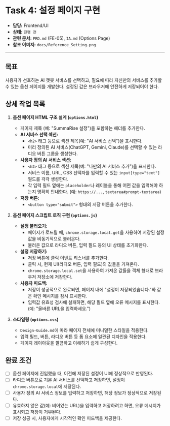 # Task 4: 설정 페이지 구현

- **담당:** Frontend/UI
- **상태:** `진행 전`
- **관련 문서:** `PRD.md` (FE-05), `IA.md` (Options Page)
- **참조 이미지:** `docs/Reference_Setting.png`

---

## 목표

사용자가 선호하는 AI 챗봇 서비스를 선택하고, 필요에 따라 자신만의 서비스를 추가할 수 있는 옵션 페이지를 개발한다. 설정된 값은 브라우저에 안전하게 저장되어야 한다.

## 상세 작업 목록

1.  **옵션 페이지 HTML 구조 설계 (`options.html`)**
    -   페이지 제목 (예: "SummaRise 설정")을 포함하는 헤더를 추가한다.
    -   **AI 서비스 선택 섹션:**
        -   `<h2>` 태그 등으로 섹션 제목(예: "AI 서비스 선택")을 표시한다.
        -   미리 정의된 AI 서비스(ChatGPT, Gemini, Claude)를 선택할 수 있는 라디오 버튼 그룹을 생성한다.
    -   **사용자 정의 AI 서비스 섹션:**
        -   `<h2>` 태그 등으로 섹션 제목(예: "나만의 AI 서비스 추가")을 표시한다.
        -   서비스 이름, URL, CSS 선택자를 입력할 수 있는 `input[type="text"]` 필드를 각각 생성한다.
        -   각 입력 필드 옆에는 `placeholder`나 레이블을 통해 어떤 값을 입력해야 하는지 명확히 안내한다. (예: `https://...`, `textarea#prompt-textarea`)
    -   **저장 버튼:**
        -   `<button type="submit">` 형태의 저장 버튼을 추가한다.

2.  **옵션 페이지 스크립트 로직 구현 (`options.js`)**
    -   **설정 불러오기:**
        -   페이지가 로드될 때, `chrome.storage.local.get`을 사용하여 저장된 설정값을 비동기적으로 불러온다.
        -   불러온 값으로 라디오 버튼, 입력 필드 등의 UI 상태를 초기화한다.
    -   **설정 저장하기:**
        -   저장 버튼에 클릭 이벤트 리스너를 추가한다.
        -   클릭 시, 현재 UI(라디오 버튼, 입력 필드)의 값들을 가져온다.
        -   `chrome.storage.local.set`을 사용하여 가져온 값들을 객체 형태로 브라우저 저장소에 저장한다.
    -   **사용자 피드백:**
        -   저장이 성공적으로 완료되면, 페이지 내에 "설정이 저장되었습니다."와 같은 확인 메시지를 잠시 표시한다.
        -   입력값 유효성 검사에 실패하면, 해당 필드 옆에 오류 메시지를 표시한다. (예: "올바른 URL을 입력하세요.")

3.  **스타일링 (`options.css`)**
    -   `Design-Guide.md`에 따라 페이지 전체에 미니멀한 스타일을 적용한다.
    -   입력 필드, 버튼, 라디오 버튼 등 폼 요소에 일관된 디자인을 적용한다.
    -   페이지 레이아웃을 깔끔하고 이해하기 쉽게 구성한다.

## 완료 조건

-   [ ] 옵션 페이지에 진입했을 때, 이전에 저장된 설정이 UI에 정상적으로 반영된다.
-   [ ] 라디오 버튼으로 기본 AI 서비스를 선택하고 저장하면, 설정이 `chrome.storage.local`에 저장된다.
-   [ ] 사용자 정의 AI 서비스 정보를 입력하고 저장하면, 해당 정보가 정상적으로 저장된다.
-   [ ] 유효하지 않은 값(예: 비어있는 URL)을 입력하고 저장하려고 하면, 오류 메시지가 표시되고 저장이 거부된다.
-   [ ] 저장 성공 시, 사용자에게 시각적인 확인 피드백을 제공한다.
